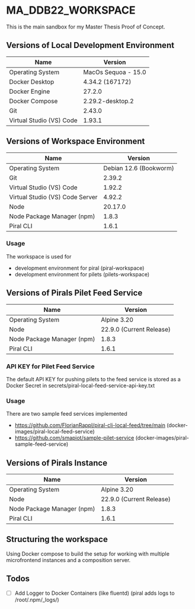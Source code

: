 # MA_DDB22_WORKSPACE
This is the main sandbox for my Master Thesis Proof of Concept.

## Versions of Local Development Environment
| Name                       | Version                        |
|-------------------------   |-----------------------------   |
| Operating System           | MacOs Sequoa - 15.0            |
| Docker Desktop             | 4.34.2 (167172)                |
| Docker Engine              | 27.2.0                         |
| Docker Compose             | 2.29.2-desktop.2               |
| Git                        | 2.43.0                         |
| Virtual Studio (VS) Code   | 1.93.1                         |

## Versions of Workspace Environment
| Name                              | Version                        |
|--------------------------------   |-----------------------------   |
| Operating System                  | Debian 12.6 (Bookworm)         |
| Git                               | 2.39.2                         |
| Virtual Studio (VS) Code          | 1.92.2                         |
| Virtual Studio (VS) Code Server   | 4.92.2                         |
| Node                              | 20.17.0                        |
| Node Package Manager (npm)        | 1.8.3                          |
| Piral CLI                         | 1.6.1                          |

### Usage
The workspace is used for
- development environment for piral (piral-workspace)
- development environment for pilets (pilets-workspace)

## Versions of Pirals Pilet Feed Service
| Name                              | Version                        |
|--------------------------------   |-----------------------------   |
| Operating System                  | Alpine 3.20                    |
| Node                              | 22.9.0 (Current Release)       |
| Node Package Manager (npm)        | 1.8.3                          |
| Piral CLI                         | 1.6.1                          |

### API KEY for Pilet Feed Service
The default API KEY for pushing pilets to the feed service is stored as a Docker Secret in secrets/piral-local-feed-service-api-key.txt

### Usage
There are two sample feed services implemented
- https://github.com/FlorianRappl/piral-cli-local-feed/tree/main (docker-images/piral-local-feed-service)
- https://github.com/smapiot/sample-pilet-service (docker-images/piral-sample-feed-service)


## Versions of Pirals Instance
| Name                              | Version                        |
|--------------------------------   |-----------------------------   |
| Operating System                  | Alpine 3.20                    |
| Node                              | 22.9.0 (Current Release)       |
| Node Package Manager (npm)        | 1.8.3                          |
| Piral CLI                         | 1.6.1                          |

## Structuring the workspace
Using Docker compose to build the setup for working with multiple microfrontend instances and a composition server.


## Todos
- [ ] Add Logger to Docker Containers (like fluentd)
        (piral adds logs to /root/.npm/_logs/)